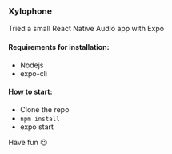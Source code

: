 ### Xylophone
Tried a small React Native Audio app  with Expo

#### Requirements for installation:
- Nodejs
- expo-cli

#### How to start:
- Clone the repo
- ` npm install `
-  expo start

Have fun :wink:

